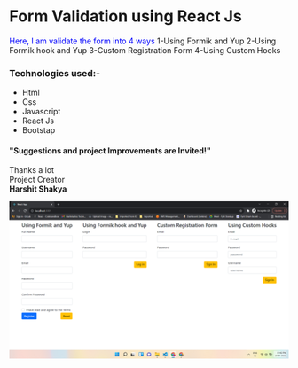 # Form Validation using React Js 
<span style="color:blue">Here, I am validate the form into 4 ways</span>
1-Using Formik and Yup
2-Using Formik hook and Yup
3-Custom Registration Form
4-Using Custom Hooks

### Technologies used:-
- Html
- Css
- Javascript
- React Js
- Bootstap

#### "Suggestions and project Improvements are Invited!"

<bold>Thanks a lot</bold><br/>
                                                                                                        Project Creator<br/>
                                                                                                         <b>Harshit Shakya</b>
                                                                                                         

<img src="images/img.png">
